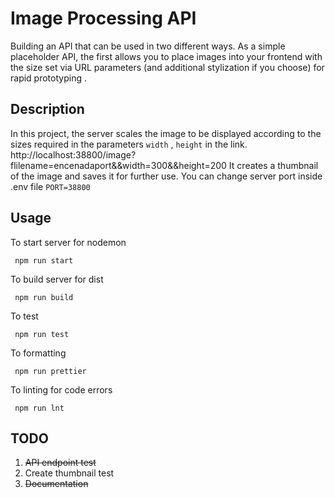 # Image Processing API
 Building an API that can be used in two different ways. As a simple placeholder API, the first allows you to place images into your frontend with the size set via URL parameters (and additional stylization if you choose) for rapid prototyping .
## Description
In this project, the server scales the image to be displayed according to the sizes required in the parameters `width` , `height` in the link.
http://localhost:38800/image?flilename=encenadaport&&width=300&&height=200
It creates a thumbnail of the image and saves it for further use.
You can change server port inside .env file `PORT=38800`
## Usage
To start server for nodemon
```
 npm run start
```
To build server for dist
```
 npm run build
```
To test
```
 npm run test
```
To formatting 
```
 npm run prettier
```
To linting for code errors
```
 npm run lnt
```


## TODO
1. <del>API endpoint test</del>
2. Create thumbnail test
3. <del> Documentation </del>

